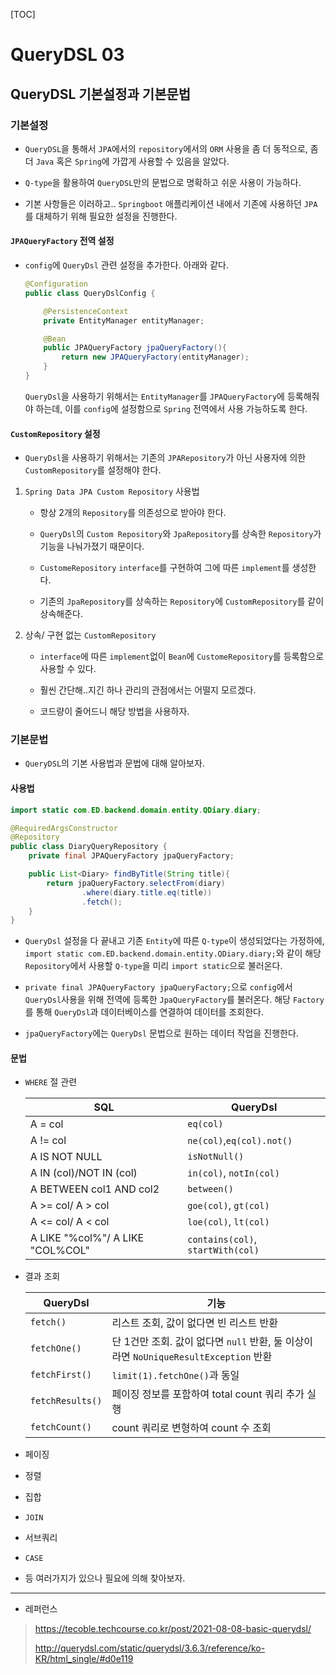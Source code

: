 [TOC]

# QueryDSL 03

## QueryDSL 기본설정과 기본문법

### 기본설정

- `QueryDSL`을 통해서 `JPA`에서의 `repository`에서의 `ORM` 사용을 좀 더 동적으로, 좀 더 `Java` 혹은 `Spring`에 가깝게 사용할 수 있음을 알았다.

- `Q-type`을 활용하여 `QueryDSL`만의 문법으로 명확하고 쉬운 사용이 가능하다.

- 기본 사항들은 이러하고.. `Springboot` 애플리케이션 내에서 기존에 사용하던 `JPA`를 대체하기 위해 필요한 설정을 진행한다.

#### `JPAQueryFactory` 전역 설정

- `config`에 `QueryDsl` 관련 설정을 추가한다. 아래와 같다.
  
  ```java
  @Configuration
  public class QueryDslConfig {
  
      @PersistenceContext
      private EntityManager entityManager;
  
      @Bean
      public JPAQueryFactory jpaQueryFactory(){
          return new JPAQueryFactory(entityManager);
      }
  }
  ```
  
  `QueryDsl`을 사용하기 위해서는 `EntityManager`를 `JPAQueryFactory`에 등록해줘야 하는데, 이를 `config`에 설정함으로 `Spring` 전역에서 사용 가능하도록 한다.

#### `CustomRepository` 설정

- `QueryDsl`을 사용하기 위해서는 기존의 `JPARepository`가 아닌 사용자에 의한 `CustomRepository`를 설정해야 한다.
1. `Spring Data JPA Custom Repository` 사용법
   
   - 항상 2개의 `Repository`를 의존성으로 받아야 한다.
   
   - `QueryDsl`의 `Custom Repository`와 `JpaRepository`를 상속한 `Repository`가 기능을 나눠가졌기 때문이다.
   
   - `CustomeRepository` `interface`를 구현하여 그에 따른  `implement`를 생성한다.
   
   - 기존의 `JpaRepository`를 상속하는 `Repository`에 `CustomRepository`를 같이 상속해준다.

2. 상속/ 구현 없는 `CustomRepository`
   
   - `interface`에 따른 `implement`없이 `Bean`에 `CustomeRepository`를 등록함으로 사용할 수 있다.
   
   - 훨씬 간단해..지긴 하나 관리의 관점에서는 어떨지 모르겠다.
   
   - 코드량이 줄어드니 해당 방법을 사용하자.

### 기본문법

- `QueryDSL`의 기본 사용법과 문법에 대해 알아보자.

#### 사용법

```java
import static com.ED.backend.domain.entity.QDiary.diary;

@RequiredArgsConstructor
@Repository
public class DiaryQueryRepository {
    private final JPAQueryFactory jpaQueryFactory;

    public List<Diary> findByTitle(String title){
        return jpaQueryFactory.selectFrom(diary)
                .where(diary.title.eq(title))
                .fetch();
    }
}
```

- `QueryDsl` 설정을 다 끝내고 기존 `Entity`에 따른 `Q-type`이 생성되었다는 가정하에, `import static com.ED.backend.domain.entity.QDiary.diary;`와 같이 해당 `Repository`에서 사용할 `Q-type`을 미리 `import static`으로 불러온다.

- `private final JPAQueryFactory jpaQueryFactory;`으로 `config`에서 `QueryDsl`사용을 위해 전역에 등록한 `JpaQueryFactory`를 불러온다. 해당 `Factory`를 통해 `QueryDsl`과 데이터베이스를 연결하여 데이터를 조회한다.

- `jpaQueryFactory`에는 `QueryDsl` 문법으로 원하는 데이터 작업을 진행한다.

#### 문법

- `WHERE` 절 관련
  
  | SQL                              | QueryDsl                          |
  | -------------------------------- | --------------------------------- |
  | A = col                          | `eq(col)`                         |
  | A != col                         | `ne(col)`,`eq(col).not()`         |
  | A IS NOT NULL                    | `isNotNull()`                     |
  | A IN (col)/NOT IN (col)          | `in(col)`, `notIn(col)`           |
  | A BETWEEN col1 AND col2          | `between()`                       |
  | A >= col/ A > col                | `goe(col)`, `gt(col)`             |
  | A <= col/ A < col                | `loe(col)`, `lt(col)`             |
  | A LIKE "%col%"/ A LIKE "COL%COL" | `contains(col)`, `startWith(col)` |

- 결과 조회
  
  | QueryDsl         | 기능                                                               |
  | ---------------- | ---------------------------------------------------------------- |
  | `fetch()`        | 리스트 조회, 값이 없다면 빈 리스트 반환                                          |
  | `fetchOne()`     | 단 1건만 조회. 값이 없다면 `null` 반환, 둘 이상이라면 `NoUniqueResultException` 반환 |
  | `fetchFirst()`   | `limit(1).fetchOne()`과 동일                                        |
  | `fetchResults()` | 페이징 정보를 포함하여 total count 쿼리 추가 실행                                |
  | `fetchCount()`   | count 쿼리로 변형하여 count 수 조회                                        |

- 페이징

- 정렬

- 집합

- `JOIN`

- 서브쿼리

- `CASE`

- 등 여러가지가 있으나 필요에 의해 찾아보자.

---

- 레퍼런스

> https://tecoble.techcourse.co.kr/post/2021-08-08-basic-querydsl/
> 
> http://querydsl.com/static/querydsl/3.6.3/reference/ko-KR/html_single/#d0e119
